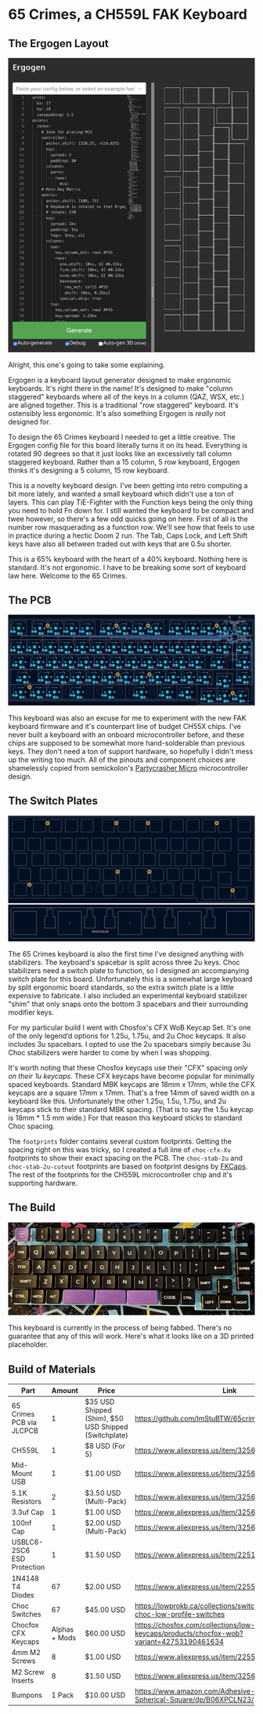 # 65 Crimes, a CH559L FAK Keyboard

## The Ergogen Layout

![An Ergogen preview of the keyboard rotated 90 degrees.](./images/ergogen.png)

Alright, this one's going to take some explaining.

Ergogen is a keyboard layout generator designed to make ergonomic keyboards. It's right there in the name! It's designed to make "column staggered" keyboards where all of the keys in a column (QAZ, WSX, etc.) are aligned together. This is a traditional "row staggered" keyboard. It's ostensibly less ergonomic. It's also something Ergogen is *really* not designed for.

To design the 65 Crimes keyboard I needed to get a little creative. The Ergogen config file for this board literally turns it on its head. Everything is rotated 90 degrees so that it just looks like an excessively tall column staggered keyboard. Rather than a 15 column, 5 row keyboard, Ergogen thinks it's designing a 5 column, 15 row keyboard.

This is a novelty keyboard design. I've been getting into retro computing a bit more lately, and wanted a small keyboard which didn't use a ton of layers. This can play TiE-Fighter with the Function keys being the only thing you need to hold Fn down for. I still wanted the keyboard to be compact and twee however, so there's a few odd quicks going on here. First of all is the number row masquerading as a function row. We'll see how that feels to use in practice during a hectic Doom 2 run. The Tab, Caps Lock, and Left Shift keys have also all between traded out with keys that are 0.5u shorter.

This is a 65% keyboard with the heart of a 40% keyboard. Nothing here is standard. It's not ergonomic. I have to be breaking some sort of keyboard law here. Welcome to the 65 Crimes.

## The PCB

![A KiCAD preview of the keyboard pcb.](./images/pcb.png)

This keyboard was also an excuse for me to experiment with the new FAK keyboard firmware and it's counterpart line of budget CH55X chips. I've never built a keyboard with an onboard microcontroller before, and these chips are supposed to be somewhat more hand-solderable than previous keys. They don't need a ton of support hardware, so hopefully I didn't mess up the writing too much. All of the pinouts and component choices are shamelessly copied from semickolon's [Partycrasher Micro](https://oshwlab.com/kkpjfobj/partycrasher-micro) microcontroller design.

## The Switch Plates

![A KiCAD preview of the switch plate.](./images/switchplate.png)
![A KiCAD preview of the stabilizer shim.](./images/shim.png)

The 65 Crimes keyboard is also the first time I've designed anything with stabilizers. The keyboard's spacebar is split across three 2u keys. Choc stabilizers need a switch plate to function, so I designed an accompanying switch plate for this board. Unfortunately this is a somewhat large keyboard by split ergonomic board standards, so the extra switch plate is a little expensive to fabricate. I also included an experimental keyboard stabilizer "shim" that only snaps onto the bottom 3 spacebars and their surrounding modifier keys.

For my particular build I went with Chosfox's CFX WoB Keycap Set. It's one of the only legend’d options for 1.25u, 1.75u, and 2u Choc keycaps. It also includes 3u spacebars. I opted to use the 2u spacebars simply because 3u Choc stabilizers were harder to come by when I was shopping.

It's worth noting that these Chosfox keycaps use their "CFX" spacing *only on their 1u keycaps*. These CFX keycaps have become popular for minimally spaced keyboards. Standard MBK keycaps are 18mm x 17mm, while the CFX keycaps are a square 17mm x 17mm. That's a free 14mm of saved width on a keyboard like this. Unfortunately the other 1.25u, 1.5u, 1.75u, and 2u keycaps stick to their standard MBK spacing. (That is to say the 1.5u keycap is 18mm * 1.5 mm wide.) For that reason this keyboard sticks to standard Choc spacing.

The `footprints` folder contains several custom footprints. Getting the spacing right on this was tricky, so I created a full line of `choc-cfx-Xu` footprints to show their exact spacing on the PCB. The `choc-stab-2u` and `choc-stab-2u-cutout` footprints are based on footprint designs by [FKCaps](https://github.com/FKcaps/mbk-footprints/tree/main). The rest of the footprints for the CH559L microcontroller chip and it's supporting hardware.

## The Build

![A 3D printed keyboard prototype.](./images/65crimesprototype.png)

This keyboard is currently in the process of being fabbed. There's no guarantee that any of this will work. Here's what it looks like on a 3D printed placeholder.

## Build of Materials

| Part                       | Amount | Price       | Link |
| -------------------------- | ------ | ----------- | ---- |
| 65 Crimes PCB via JLCPCB   | 1      | $35 USD Shipped (Shim), $50 USD Shipped (Switchplate) | https://github.com/ImStuBTW/65crimes |
| CH559L                     | 1      | $8 USD (For 5) | https://www.aliexpress.us/item/3256804321719097.html |
| Mid-Mount USB              | 1      | $1.00 USD   | https://www.aliexpress.us/item/3256805368744698.html |
| 5.1K Resistors             | 2      | $3.50 USD (Multi-Pack)   | https://www.aliexpress.us/item/3256806698117192.html |
| 3.3uf Cap                  | 1      | $1.00 USD   | https://www.aliexpress.us/item/3256806243569846.html |
| 100nf Cap                  | 1      | $2.00 USD (Multi-Pack)   | https://www.aliexpress.us/item/3256805970706203.html |
| USBLC6-2SC6 ESD Protection | 1      | $1.50 USD   | https://www.aliexpress.us/item/2251832337465783.html |
| 1N4148 T4 Diodes           | 67     | $2.00 USD   | https://www.aliexpress.us/item/2255800498728983.html |
| Choc Switches              | 67     | $45.00 USD  | https://lowprokb.ca/collections/switches/products/kailh-choc-low-profile-switches |
| Chocfox CFX Keycaps        | Alphas + Mods | $60.00 USD | https://chosfox.com/collections/low-profile-keycaps/products/chocfox-wob?variant=42753190461634 |
| 4mm M2 Screws              | 8      | $1.00 USD   | https://www.aliexpress.us/item/2255801062616407.html |
| M2 Screw Inserts           | 8      | $1.50 USD  | https://www.aliexpress.us/item/3256804349544912.html |
| Bumpons                    | 1 Pack | $10.00 USD | https://www.amazon.com/Adhesive-Bumper-106-PC-Spherical-Square/dp/B06XPCLN23/ |